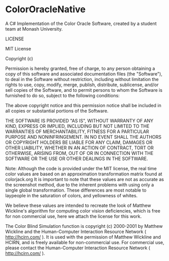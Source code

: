 # ColorOracleNative
A C# Implementation of the Color Oracle Software, created by a student team at Monash University.

LICENSE

MIT License

Copyright (c)

Permission is hereby granted, free of charge, to any person obtaining a copy
of this software and associated documentation files (the "Software"), to deal
in the Software without restriction, including without limitation the rights
to use, copy, modify, merge, publish, distribute, sublicense, and/or sell
copies of the Software, and to permit persons to whom the Software is
furnished to do so, subject to the following conditions:

The above copyright notice and this permission notice shall be included in all
copies or substantial portions of the Software.

THE SOFTWARE IS PROVIDED "AS IS", WITHOUT WARRANTY OF ANY KIND, EXPRESS OR
IMPLIED, INCLUDING BUT NOT LIMITED TO THE WARRANTIES OF MERCHANTABILITY,
FITNESS FOR A PARTICULAR PURPOSE AND NONINFRINGEMENT. IN NO EVENT SHALL THE
AUTHORS OR COPYRIGHT HOLDERS BE LIABLE FOR ANY CLAIM, DAMAGES OR OTHER
LIABILITY, WHETHER IN AN ACTION OF CONTRACT, TORT OR OTHERWISE, ARISING FROM,
OUT OF OR IN CONNECTION WITH THE SOFTWARE OR THE USE OR OTHER DEALINGS IN THE
SOFTWARE.


Note:
Although the code is provided under the MIT license, the real time color values are based on an approximation transformation matrix found at colorjack.org
It is important to note that these values are not as accurate as the screenshot method, due to the inherent problems with using only a single global transformation.
These differences are most notable to laypeople in the saturation of colors, and yellowness of whites.

We believe these values are intended to recreate the look of Matthew Wickline's algorithm for computing color vision deficiencies, which is free for non commercial use, here we attach the license for this work.

The Color Blind Simulation function is
copyright (c) 2000-2001 by Matthew Wickline and the
Human-Computer Interaction Resource Network ( http://hcirn.com/ ).
It is used with the permission of Matthew Wickline and HCIRN,
and is freely available for non-commercial use. For commercial use, please
contact the Human-Computer Interaction Resource Network ( http://hcirn.com/ ).
